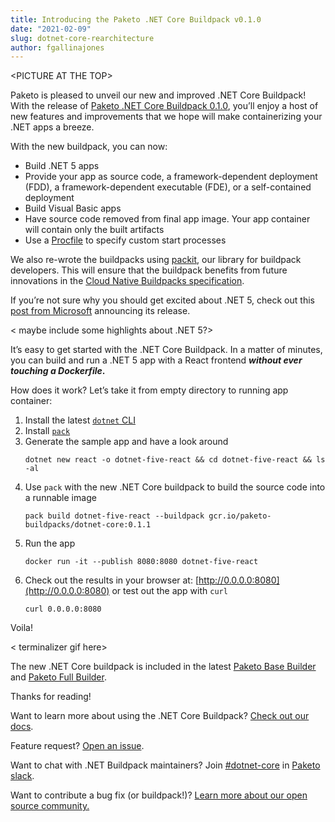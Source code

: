 ```yaml
---
title: Introducing the Paketo .NET Core Buildpack v0.1.0
date: "2021-02-09"
slug: dotnet-core-rearchitecture
author: fgallinajones
---
```


&lt;PICTURE AT THE TOP>

Paketo is pleased to unveil our new and improved .NET Core Buildpack! With the
release of [Paketo .NET Core Buildpack
0.1.0](https://github.com/paketo-buildpacks/dotnet-core/releases), you’ll enjoy
a host of new features and improvements that we hope will make containerizing
your .NET apps a breeze.

With the new buildpack, you can now:
*   Build .NET 5 apps
*   Provide your app as source code, a framework-dependent deployment (FDD), a
    framework-dependent executable (FDE), or a self-contained deployment
*   Build Visual Basic apps
*   Have source code removed from final app image. Your app container will
    contain only the built artifacts
*   Use a
    [Procfile](https://paketo.io/docs/buildpacks/configuration/#procfiles) to
    specify custom start processes

We also re-wrote the buildpacks using
[packit](https://github.com/paketo-buildpacks/packit), our library for
buildpack developers. This will ensure that the buildpack benefits from future
innovations in the [Cloud Native Buildpacks
specification](https://github.com/buildpacks/spec/blob/main/buildpack.md).

If you’re not sure why you should get excited about .NET 5, check out this
[post from
Microsoft](https://devblogs.microsoft.com/dotnet/announcing-net-5-0/)
announcing its release.

&lt; maybe include some highlights about .NET 5?>

It’s easy to get started with the .NET Core Buildpack. In a matter of minutes,
you can build and run a .NET 5 app with a React frontend **_without ever
touching a Dockerfile_.**

How does it work? Let’s take it from empty directory to running app container:



1. Install the latest [`dotnet`
   CLI](https://docs.microsoft.com/en-us/dotnet/core/install/)
2. Install [`pack`](https://buildpacks.io/docs/tools/pack/#install)
3. Generate the sample app and have a look around
    ```
    dotnet new react -o dotnet-five-react && cd dotnet-five-react && ls -al
    ```
4. Use `pack` with the new .NET Core buildpack to build the source code into a
   runnable image
    ```
    pack build dotnet-five-react --buildpack gcr.io/paketo-buildpacks/dotnet-core:0.1.1
    ```
5. Run the app
    ```
    docker run -it --publish 8080:8080 dotnet-five-react
    ```
6. Check out the results in your browser at:
   [http://0.0.0.0:8080](http://0.0.0.0:8080) or test out the app with `curl`
    ```
    curl 0.0.0.0:8080
    ```

Voila!

&lt; terminalizer gif here>

The new .NET Core buildpack is included in the latest [Paketo Base
Builder](https://paketo.io/docs/builders/#base) and [Paketo Full
Builder](https://paketo.io/docs/builders/#full).

Thanks for reading!

Want to learn more about using the .NET Core Buildpack? [Check out our
docs](https://paketo.io/docs/buildpacks/language-family-buildpacks/dotnet-core/).

Feature request? [Open an
issue](https://github.com/paketo-buildpacks/dotnet-core/issues).

Want to chat with .NET Buildpack maintainers? Join
[#dotnet-core](https://paketobuildpacks.slack.com/archives/CUD6SEE7L)
in [Paketo slack](https://slack.paketo.io/).

Want to contribute a bug fix (or buildpack!)? [Learn more about our open source
community.](https://github.com/paketo-buildpacks/community)
